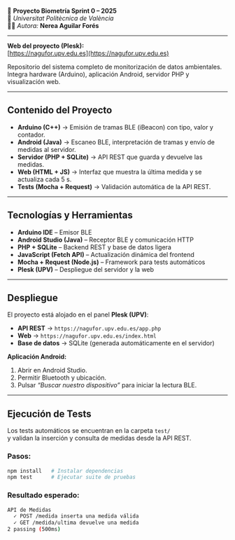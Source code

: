 🌱 **Proyecto Biometría Sprint 0 – 2025**  
📍 *Universitat Politècnica de València*  
👩‍💻 *Autora:* **Nerea Aguilar Forés**

---

**Web del proyecto (Plesk):**  
[https://nagufor.upv.edu.es](https://nagufor.upv.edu.es)

Repositorio del sistema completo de monitorización de datos ambientales.  
Integra hardware (Arduino), aplicación Android, servidor PHP y visualización web.

---

## Contenido del Proyecto

- **Arduino (C++)** → Emisión de tramas BLE (iBeacon) con tipo, valor y contador.  
- **Android (Java)** → Escaneo BLE, interpretación de tramas y envío de medidas al servidor.  
- **Servidor (PHP + SQLite)** → API REST que guarda y devuelve las medidas.  
- **Web (HTML + JS)** → Interfaz que muestra la última medida y se actualiza cada 5 s.  
- **Tests (Mocha + Request)** → Validación automática de la API REST.

---

## Tecnologías y Herramientas

- **Arduino IDE** – Emisor BLE  
- **Android Studio (Java)** – Receptor BLE y comunicación HTTP  
- **PHP + SQLite** – Backend REST y base de datos ligera  
- **JavaScript (Fetch API)** – Actualización dinámica del frontend  
- **Mocha + Request (Node.js)** – Framework para tests automáticos  
- **Plesk (UPV)** – Despliegue del servidor y la web  

---

## Despliegue

El proyecto está alojado en el panel **Plesk (UPV)**:  
- **API REST** → `https://nagufor.upv.edu.es/app.php`  
- **Web** → `https://nagufor.upv.edu.es/index.html`  
- **Base de datos** → SQLite (generada automáticamente en el servidor)

**Aplicación Android:**  
1. Abrir en Android Studio.  
2. Permitir Bluetooth y ubicación.  
3. Pulsar *“Buscar nuestro dispositivo”* para iniciar la lectura BLE.  

---

## Ejecución de Tests

Los tests automáticos se encuentran en la carpeta `test/`  
y validan la inserción y consulta de medidas desde la API REST.

### Pasos:
```bash
npm install   # Instalar dependencias
npm test      # Ejecutar suite de pruebas
```

### Resultado esperado:
```bash
API de Medidas
  ✓ POST /medida inserta una medida válida
  ✓ GET /medida/ultima devuelve una medida
2 passing (500ms)
```